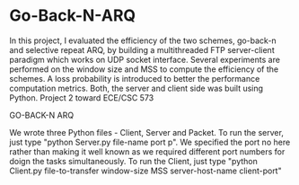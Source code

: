 # Go-Back-N-ARQ

In this project, I evaluated the efficiency of the two schemes, go-back-n and selective repeat ARQ, by building a multithreaded FTP server-client paradigm which works on UDP socket interface. Several experiments are performed on the window size and MSS to compute the efficiency of the schemes. A loss probability is introduced to better the performance computation metrics. Both, the server and client side was built using Python.
Project 2 toward ECE/CSC 573

GO-BACK-N ARQ

We wrote three Python files - Client, Server and Packet. 
To run the server, just type "python Server.py file-name port p". We specified the port no here rather than making it well known as we required different port numbers for doign the tasks simultaneously.
To run the Client, just type "python Client.py file-to-transfer window-size MSS server-host-name client-port"
